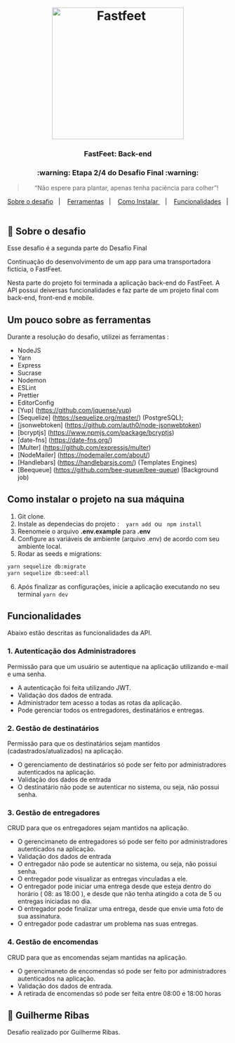 <h1 align="center">
  <img alt="Fastfeet" title="Fastfeet" src="https://raw.githubusercontent.com/Rocketseat/bootcamp-gostack-desafio-02/master/.github/logo.png" width="300px" />
</h1>

<h3 align="center">
  FastFeet: Back-end
</h3>

<h3 align="center">
  :warning: Etapa 2/4 do Desafio Final :warning:
</h3>

<blockquote align="center">“Não espere para plantar, apenas tenha paciência para colher”!</blockquote>

<p align="center">
<a href="#rocket-sobre-o-desafio">Sobre o desafio</a>&nbsp;&nbsp;&nbsp;|&nbsp;&nbsp;&nbsp;
<a href="#um-pouco-sobre-as-ferramentas">Ferramentas</a>&nbsp;&nbsp;&nbsp;|&nbsp;&nbsp;&nbsp;
<a href="#como-instalar-o-projeto-na-sua-máquina">Como Instalar </a>&nbsp;&nbsp;&nbsp;|&nbsp;&nbsp;&nbsp;
<a href="#funcionalidades">Funcionalidades</a>&nbsp;&nbsp;&nbsp;|&nbsp;&nbsp;&nbsp;


## :rocket: Sobre o desafio
Esse desafio é a segunda parte do Desafio Final

Continuação do desenvolvimento de um app para uma transportadora fictícia, o FastFeet.

Nesta parte do projeto foi terminada a aplicação back-end do FastFeet.
A API possui deiversas funcionalidades e faz parte de um projeto final com back-end, front-end e mobile.

## **Um pouco sobre as ferramentas**
Durante a resolução do desafio, utilizei as ferramentas :

- NodeJS
- Yarn
- Express
- Sucrase
- Nodemon
- ESLint
- Prettier
- EditorConfig
- [Yup] (https://github.com/jquense/yup)
- [Sequelize] (https://sequelize.org/master/) (PostgreSQL);
- [jsonwebtoken] (https://github.com/auth0/node-jsonwebtoken)
- [bcryptjs] (https://www.npmjs.com/package/bcryptjs)
- [date-fns] (https://date-fns.org/)
- [Multer] (https://github.com/expressjs/multer)
- [NodeMailer] (https://nodemailer.com/about/)
- [Handlebars] (https://handlebarsjs.com/) (Templates Engines)
- [Beequeue] (https://github.com/bee-queue/bee-queue) (Background job)

## **Como instalar o projeto na sua máquina**
1. Git clone.
2. Instale as dependecias do projeto :&nbsp;&nbsp;&nbsp; `yarn add`&nbsp;  ou &nbsp; `npm install`
3. Reenomeie o arquivo **.env.example** para **.env**
4. Configure as variáveis de ambiente (arquivo .env) de acordo com seu ambiente local.
5. Rodar as seeds e migrations:
```sh
yarn sequelize db:migrate
yarn sequelize db:seed:all
```
6. Após finalizar as configurações, inicie a aplicação executando no seu terminal `yarn dev`

## **Funcionalidades**

Abaixo estão descritas as funcionalidades da API.

### **1. Autenticação dos Administradores**

Permissão para que um usuário se autentique na aplicação utilizando e-mail e uma senha.

- A autenticação foi feita utilizando JWT.
- Validação dos dados de entrada.
- Administrador tem acesso a todas as rotas da aplicação.
- Pode gerenciar todos os entregadores, destinatários e entregas.

### **2. Gestão de destinatários**

Permissão para que os destinatários sejam mantidos (cadastrados/atualizados) na aplicação.

- O gerenciamento de destinatários só pode ser feito por administradores autenticados na aplicação.
- Validação dos dados de entrada
- O destinatário não pode se autenticar no sistema, ou seja, não possui senha.

### **3. Gestão de entregadores**

CRUD para que os entregadores sejam mantidos na aplicação.

- O gerencimaneto de entregadores só pode ser feito por administradores autenticados na aplicação.
- Validação dos dados de entrada
- O entregador não pode se autenticar no sistema, ou seja, não possui senha.
- O entregador pode visualizar as entregas vinculadas a ele.
- O entregador pode iniciar uma entrega desde que esteja dentro do horário ( 08: as 18:00 ), e desde que não tenha atingido a cota de  5 ou entregas iniciadas no dia.
- O entregador pode finalizar uma entrega, desde que envie uma foto de sua assinatura.
- O entregador pode cadastrar um problema nas suas entregas.

### **4. Gestão de encomendas**

CRUD para que as encomendas sejam mantidas na aplicação.

- O gerencimaneto de encomendas só pode ser feito por administradores autenticados na aplicação.
- Validação dos dados de entrada.
- A retirada de encomendas só pode ser feita entre 08:00 e 18:00 horas

## :memo: Guilherme Ribas
Desafio realizado por Guilherme Ribas.
